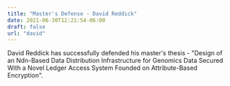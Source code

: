 ```yaml
---
title: "Master's Defense - David Reddick"
date: 2021-06-30T12:21:54-06:00
draft: false
url: "david"
---
```


David Reddick has successfully defended his master's thesis - "Design of an Ndn-Based Data Distribution Infrastructure for Genomics Data Secured With a Novel Ledger Access System Founded on Attribute-Based Encryption".
